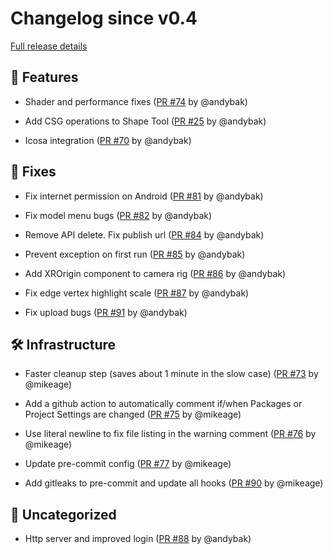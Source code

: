 # Changelog since v0.4

[Full release details](https://github.com/icosa-foundation/open-blocks/compare/v0.4...4278ee042463f0a2df76a36721167082045dfb88)

## 🚀 Features

- Shader and performance fixes ([PR #74](https://github.com/icosa-foundation/open-blocks/pull/74) by @andybak)

- Add CSG operations to Shape Tool ([PR #25](https://github.com/icosa-foundation/open-blocks/pull/25) by @andybak)

- Icosa integration ([PR #70](https://github.com/icosa-foundation/open-blocks/pull/70) by @andybak)


## 🐛 Fixes

- Fix internet permission on Android ([PR #81](https://github.com/icosa-foundation/open-blocks/pull/81) by @andybak)

- Fix model menu bugs ([PR #82](https://github.com/icosa-foundation/open-blocks/pull/82) by @andybak)

- Remove API delete. Fix publish url ([PR #84](https://github.com/icosa-foundation/open-blocks/pull/84) by @andybak)

- Prevent exception on first run ([PR #85](https://github.com/icosa-foundation/open-blocks/pull/85) by @andybak)

- Add XROrigin component to camera rig ([PR #86](https://github.com/icosa-foundation/open-blocks/pull/86) by @andybak)

- Fix edge vertex highlight scale ([PR #87](https://github.com/icosa-foundation/open-blocks/pull/87) by @andybak)

- Fix upload bugs ([PR #91](https://github.com/icosa-foundation/open-blocks/pull/91) by @andybak)


## 🛠️ Infrastructure

- Faster cleanup step (saves about 1 minute in the slow case) ([PR #73](https://github.com/icosa-foundation/open-blocks/pull/73) by @mikeage)

- Add a github action to automatically comment if/when Packages or Project Settings are changed ([PR #75](https://github.com/icosa-foundation/open-blocks/pull/75) by @mikeage)

- Use literal newline to fix file listing in the warning comment  ([PR #76](https://github.com/icosa-foundation/open-blocks/pull/76) by @mikeage)

- Update pre-commit config ([PR #77](https://github.com/icosa-foundation/open-blocks/pull/77) by @mikeage)

- Add gitleaks to pre-commit and update all hooks ([PR #90](https://github.com/icosa-foundation/open-blocks/pull/90) by @mikeage)


## 💬 Uncategorized

- Http server and improved login ([PR #88](https://github.com/icosa-foundation/open-blocks/pull/88) by @andybak)





